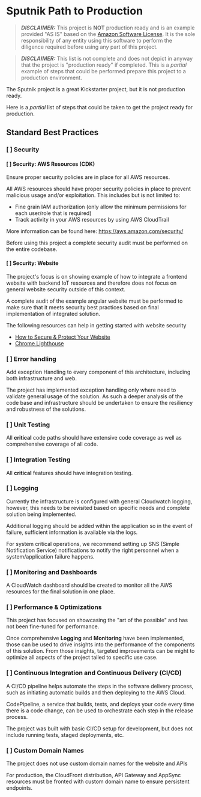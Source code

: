 # Sputnik Path to Production

> ***DISCLAIMER:*** This project is **NOT** production ready and is an example provided "AS IS" based on the [Amazon Software License](https://aws.amazon.com/asl/).
> It is the sole responsibility of any entity using this software to perform the diligence required before using any part of this project.

> ***DISCLAIMER:*** This list is not complete and does not depict in anyway that the project is "production ready" if completed.
> This is a *partial* example of steps that could be performed prepare this project to a production environment.

The Sputnik project is a great Kickstarter project, but it is not production ready.

Here is a *partial* list of steps that could be taken to get the project ready for production.

## Standard Best Practices

### [ ] Security
#### [ ] Security: AWS Resources (CDK)
Ensure proper security policies are in place for all AWS resources.

All AWS resources should have proper security policies in place to prevent malicious usage and/or exploitation. This includes but is not limited to:
* Fine grain IAM authorization (only allow the minimum permissions for each user/role that is required)
* Track activity in your AWS resources by using AWS CloudTrail
 
More information can be found here: https://aws.amazon.com/security/

Before using this project a complete security audit must be performed on the entire codebase.

#### [ ] Security: Website
The project's focus is on showing example of how to integrate a frontend website with backend IoT resources and therefore does not focus on general website
security outside of this context.

A complete audit of the example angular website must be performed to make sure that it meets security best practices based on final implementation of integrated solution.

The following resources can help in getting started with website security
* [How to Secure & Protect Your Website](https://sucuri.net/guides/website-security/)
* [Chrome Lighthouse](https://developers.google.com/web/tools/lighthouse)

### [ ] Error handling
Add exception Handling to every component of this architecture, including both infrastructure and web.

The project has implemented exception handling only where need to validate general usage of the solution.
As such a deeper analysis of the code base and infrastructure should be undertaken to ensure the resiliency and robustness of the solutions.

### [ ] Unit Testing
All **critical** code paths should have extensive code coverage as well as comprehensive coverage of all code.

### [ ] Integration Testing
All **critical** features should have integration testing.

### [ ] Logging
Currently the infrastructure is configured with general Cloudwatch logging, however, this needs to be revisited based on specific needs and complete solution being implemented.

Additional logging should be added within the application so in the event of failure, sufficient information is available via the logs.

For system critical operations, we recommend setting up SNS (Simple Notification Service) notifications to notify the right personnel when a system/application failure happens.

### [ ] Monitoring and Dashboards
A CloudWatch dashboard should be created to monitor all the AWS resources for the final solution in one place.

### [ ] Performance & Optimizations
This project has focused on showcasing the "art of the possible" and has not been fine-tuned for performance.

Once comprehensive **Logging** and **Monitoring** have been implemented, those can be used to drive insights into the performance of the components of this solution.
From those insights, targeted improvements can be might to optimize all aspects of the project tailed to specific use case.

### [ ] Continuous Integration and Continuous Delivery (CI/CD)
A CI/CD pipeline helps automate the steps in the software delivery process, such as initiating automatic builds and then deploying to the AWS Cloud.

CodePipeline, a service that builds, tests, and deploys your code every time there is a code change, can be used to orchestrate each step in the release process.

The project was built with basic CI/CD setup for development, but does not include running tests, staged deployments, etc.

### [ ] Custom Domain Names
The project does not use custom domain names for the website and APIs

For production, the CloudFront distribution, API Gateway and AppSync resources must be fronted with custom domain name to ensure persistent endpoints.
